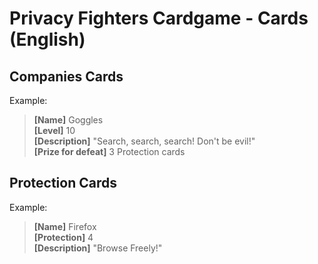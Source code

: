# Privacy Fighters Cardgame - Cards (English)

## Companies Cards
Example:
>**[Name]** Goggles<br>
**[Level]** 10<br>
**[Description]** "Search, search, search! Don't be evil!"<br>
**[Prize for defeat]** 3 Protection cards

## Protection Cards
Example:
>**[Name]** Firefox<br>
**[Protection]** 4<br>
**[Description]** "Browse Freely!"
